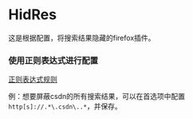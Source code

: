 # HidRes

这是根据配置，将搜索结果隐藏的firefox插件。  

### 使用正则表达式进行配置

[正则表达式规则](https://developer.mozilla.org/zh-CN/docs/Web/JavaScript/Guide/Regular_Expressions)

例：想要屏蔽csdn的所有搜索结果，可以在首选项中配置`http[s]://.*\.csdn\..*`，并保存。
